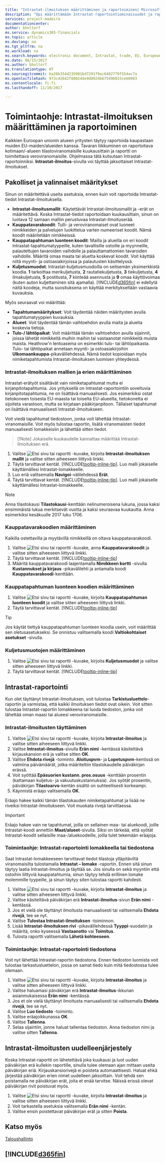 ```yaml
---
title: "Intrastat-ilmoituksen määrittäminen ja raportoiminen| Microsoft Docs"
description: "Opi määrittämään Intrastat-raportointiominaisuudet ja raportoimaan muiden EU-maissa toimivien yritysten kanssa käyty kauppa."
services: project-madeira
documentationcenter: 
author: bholtorf
ms.service: dynamics365-financials
ms.topic: article
ms.devlang: na
ms.tgt_pltfrm: na
ms.workload: na
ms.search.keywords: electronic document, Intrastat, trade, EU, European Union
ms.date: 08/15/2017
ms.author: bholtorf
ms.translationtype: HT
ms.sourcegitcommit: ba26b354d235981bd7291f9ac6402779f554ac7a
ms.openlocfilehash: 973c42642f88024de9d8924b675496015ce60983
ms.contentlocale: fi-fi
ms.lasthandoff: 11/10/2017

---
```

# <a name="how-to-set-up-and-report-intrastat"></a>Toimintaohje: Intrastat-ilmoituksen määrittäminen ja raportoiminen
Kaikkien Euroopan unionin alueen yritysten täytyy raportoida kaupastaan muiden EU-maiden/alueiden kanssa. Tavaran liikkuminen on raportoitava kotimaan/-alueen tilastoviranomaisille kuukausittain ja raportti on toimitettava veroviranomaisille. Ohjelmassa tätä kutsutaan Intrastat-raportoinniksi. **Intrastat-ilmoitus**-sivulla voi täyttää jaksottaiset Intrastat-ilmoitukset.  

## <a name="required-and-optional-setups"></a>Pakolliset ja valinnaiset määritykset
Sinun on määritettävä useita asetuksia, ennen kuin voit raportoida Intrastat-tiedot Intrastat-ilmoituksella.  

* **Intrastat-ilmoitusmallit**: Käytettävät Intrastat-ilmoitusmallit ja -erät on määritettävä. Koska Intrastat-tiedot raportoidaan kuukausittain, sinun on luotava 12 samaan malliin perustuvaa Intrastat-ilmoituserää.  
* **Kauppatavarakoodit**: Tulli- ja veroviranomaiset ovat luoneet nimikkeiden ja palvelujen luokittelua varten numeeriset koodit. Nämä koodit määritetään nimikkeissä.
* **Kauppatapahtuman luonteen koodit**: Mailla ja alueilla on eri koodit Intrastat-tapahtumatyypeille, kuten tavallisille ostoille ja myynneille, palautettujen tavaroiden vaihdolle ja palauttamattomien tavaroiden vaihdolle. Määritä omaa maata tai aluetta koskevat koodit. Voit käyttää niitä myynti- ja ostoasiakirjoissa ja palautusten käsittelyssä.  
* **Kuljetusmuodot**: Intrastat-kuljetusmuodoilla on seitsemän yksimerkkistä koodia. **1** tarkoittaa merikuljetusta, **2** rautatiekuljetusta, **3** tiekuljetusta, **4** ilmakuljetusta, **5** postitusta, **7** kiinteää asennusta ja **9** omaa käyttövoimaa (kuten auton kuljettaminen sitä ajamalla). [!INCLUDE[d365fin](includes/d365fin_md.md)] ei edellytä näitä koodeja, mutta suosituksena on käyttää merkitykseltään vastaavia kuvauksia.  

Myös seuraavat voi määrittää:

* **Tapahtumamääritykset**: Voit täydentää näiden määritysten avulla tapahtumatyyppien kuvauksia.  
* **Alueet**: Voit täydentää tämän vaihtoehdon avulla maita ja alueita koskevia tietoja.  
* **Tulo-/ lähtöpaikat**: Voit määrittää tämän vaihtoehdon avulla sijainnit, joissa lähetät nimikkeitä muihin maihin tai vastaanotat nimikkeitä muista maista. Heathrow'n lentoasema on esimerkki tulo- tai lähtöpaikasta. Tulo- tai lähtöpaikat annetaan myynti- ja ostoasiakirjoihin **Ulkomaankauppa**-pikavälilehdessä. Nämä tiedot kopioidaan myös nimiketapahtumista Intrastat-ilmoituksen luomisen yhteydessä.  

### <a name="to-set-up-intrastat-templates-and-batches"></a>Intrastat-ilmoituksen mallien ja erien määrittäminen
Intrastat-erätyöt sisältävät vain nimiketapahtumat mutta ei kirjanpitotapahtumia. Jos yrityksellä on Intrastat-raportointiin soveltuvia kirjanpitotapahtumia, ne on lisättävä manuaalisesti. Jos esimerkiksi ostat tietokoneen toisesta EU-maasta tai toiselta EU-alueelta, tietokonetta ei sijoiteta varastoon, mutta se kirjataan pääkirjanpitoon. Tällaiset tapahtumat on lisättävä manuaalisesti Intrastat-ilmoitukseen.  

Voit viedä tapahtumat tiedostoon, jonka voit lähettää Intrastat-viranomaisille. Voit myös tulostaa raportin, lisätä viranomaisten tiedot manuaalisesti lomakkeisiin ja lähettää sitten tiedot.

>  [!Note]
> Jokaiselle kuukaudelle kannattaa määrittää Intrastat-ilmoituksen erä.  

1. Valitse ![Etsi sivu tai raportti](media/ui-search/search_small.png "Etsi sivu tai raportti -kuvake") -kuvake, kirjoita **Intrastat-ilmoituksen mallit** ja valitse sitten aiheeseen liittyvä linkki.  
2. Täytä tarvittavat kentät. [!INCLUDE[tooltip-inline-tip](includes/tooltip-inline-tip_md.md)]. Luo malli jokaiselle käyttämällesi Intrastat-lomakkeelle.  
3. Luo eriä valitsemalla **Navigoi**-välilehdessä **Erät**.  
4. Täytä tarvittavat kentät. [!INCLUDE[tooltip-inline-tip](includes/tooltip-inline-tip_md.md)]. Luo malli jokaiselle käyttämällesi Intrastat-lomakkeelle.  

> [!Note]
> Anna tilastokausi **Tilastokausi**-kenttään nelinumeroisena lukuna, jossa kaksi ensimmäistä lukua merkitsevät vuotta ja kaksi seuraavaa kuukautta. Anna esimerkiksi kesäkuulle 2017 luku 1706.

### <a name="to-set-up-commodity-codes"></a>Kauppatavarakoodien määrittäminen
Kaikilla ostettavilla ja myytävillä nimikkeillä on oltava kauppatavarakoodi.  

1. Valitse ![Etsi sivu tai raportti](media/ui-search/search_small.png "Etsi sivu tai raportti -kuvake") -kuvake, anna **Kauppatavarakoodit** ja valitse sitten aiheeseen liittyvä linkki.  
2. Täytä tarvittavat kentät. [!INCLUDE[tooltip-inline-tip](includes/tooltip-inline-tip_md.md)]  
3. Määritä kauppatavarakoodi laajentamalla **Nimikkeen kortti** -sivulla **Kustannukset ja kirjaus** -pikavälilehti ja antamalla koodi **Kauppatavarakoodi**-kenttään.   

### <a name="to-set-up-transaction-nature-codes"></a>Kauppatapahtuman luonteen koodien määrittäminen
1. Valitse ![Etsi sivu tai raportti](media/ui-search/search_small.png "Etsi sivu tai raportti -kuvake") -kuvake, kirjoita **Kauppatapahtuman luonteen koodit** ja valitse sitten aiheeseen liittyvä linkki.  
2. Täytä tarvittavat kentät. [!INCLUDE[tooltip-inline-tip](includes/tooltip-inline-tip_md.md)]  

> [!Tip]
> Jos käytät tiettyä kauppatapahtuman luonteen koodia usein, voit määrittää sen oletusasetukseksi. Se onnistuu valitsemalla koodi **Valtiokohtaiset asetukset** -sivulla.

### <a name="to-set-up-transport-methods"></a>Kuljetusmuotojen määrittäminen
1. Valitse ![Etsi sivu tai raportti](media/ui-search/search_small.png "Etsi sivu tai raportti -kuvake") -kuvake, kirjoita **Kuljetusmuodot** ja valitse sitten aiheeseen liittyvä linkki.  
2. Täytä tarvittavat kentät. [!INCLUDE[tooltip-inline-tip](includes/tooltip-inline-tip_md.md)]  

## <a name="to-report-intrastat"></a>Intrastat-raportointi
Kun olet täyttänyt Intrastat-ilmoituksen, voit tulostaa **Tarkistusluettelo**-raportin ja varmistaa, että kaikki ilmoituksen tiedot ovat oikein. Voit sitten tulostaa Intrastat-raportin lomakkeena tai luoda tiedoston, jonka voit lähettää oman maasi tai alueesi veroviranomaisille.  

### <a name="to-fill-in-intrastat-journals"></a>Intrastat-ilmoitusten täyttäminen  
1. Valitse ![Etsi sivu tai raportti](media/ui-search/search_small.png "Etsi sivu tai raportti -kuvake") -kuvake, kirjoita **Intrastat-ilmoitus** ja valitse sitten aiheeseen liittyvä linkki.  
2. Valitse **Intrastat-ilmoitus**-sivulla **Erän nimi** -kentässä käsiteltävä kirjauskansion erä ja valitse sitten **OK**.  
3. Valitse **Ehdota rivejä** -toiminto. **Aloituspvm**- ja **Lopetuspvm**-kentissä on valmiina päivämäärät, jotka määriteltiin tilastokaudelle päiväkirjan erässä.  
4. Voit syöttää **Epäsuorien kustann. pros.osuus** -kenttään prosentin (kattamaan kuljetus- ja vakuutuskustannuksia). Jos syötät prosentin, päiväkirjan **Tilastoarvo**-kentän sisältö on suhteellisesti korkeampi.  
5. Käynnistä eräajo valitsemalla **OK**.  

Eräajo hakee kaikki tämän tilastokauden nimiketapahtumat ja lisää ne riveiksi Intrastat-ilmoitukseen. Voit muokata rivejä tarvittaessa.  

> [!IMPORTANT]  
>  Eräajo hakee vain ne tapahtumat, joilla on sellainen maa- tai aluekoodi, joille Intrastat-koodi annettiin **Maat/alueet**-sivulla. Siksi on tärkeää, että syötät Intrastat-koodit sellaisille maa-/aluekoodeille, joilla tulet tekemään eräajoja.  

### <a name="how-to-report-intrastat-on-a-form-or-a-file"></a>Toimintaohje: Intrastat-raportointi lomakkeella tai tiedostona
Saat Intrastat-lomakkeeseen tarvittavat tiedot tilastoja ylläpitäviltä viranomaisilta tulostamalla **Intrastat – lomake** -raportin. Ennen sitä sinun täytyy laatia Intrastat-ilmoitus ja täyttää se. Jos sinulla on sekä myyntiin että ostoihin liittyviä kauppatahtumia, sinun täytyy tehdä erillinen lomake molemmille tyypeille, ja sinun täytyy siten tulostaa raportti kahdesti.  

1. Valitse ![Etsi sivu tai raportti](media/ui-search/search_small.png "Etsi sivu tai raportti -kuvake") -kuvake, kirjoita **Intrastat-ilmoitus** ja valitse sitten aiheeseen liittyvä linkki.  
2. Valitse käsiteltävä päiväkirjan erä **Intrastat-ilmoitus**-sivun **Erän nimi** -kentässä.  
3. Jos et vielä ole täyttänyt ilmoitusta manuaalisesti tai valitsemalla **Ehdota rivejä**, tee se nyt.  
4. Valitse **Tulostaa Intrastat-ilmoituksen** -toiminnon.  
5. Lisää **Intrastat-ilmoituksen rivi** -pikavälilehdessä **Tyyppi**-suodatin ja määritä, onko kyseessä **Vastaanotto** vai **Toimitus**.  
6. Tulosta raportti valitsemalla **Lähetä kohteeseen**.  

### <a name="how-to-report-intrastat-in-a-file"></a>Toimintaohje: Intrastat-raportointi tiedostona
Voit nyt lähettää Intrastat-raportin tiedostona. Ennen tiedoston luomista voit tulostaa tarkastusluettelon, jossa on samat tiedo kuin mitä tiedostossa tulee olemaan.  

1. Valitse ![Etsi sivu tai raportti](media/ui-search/search_small.png "Etsi sivu tai raportti -kuvake") -kuvake, kirjoita **Intrastat-ilmoitus** ja valitse sitten aiheeseen liittyvä linkki.  
2. Valitse haluamasi päiväkirjan erä **Intrastat-ilmoitus**-ikkunan asianmukaisessa **Erän nimi** -kentässä.  
3. Jos et ole vielä täyttänyt ilmoitusta manuaalisesti tai valitsemalla **Ehdota rivejä**, tee se nyt.  
4. Valitse **Luo tiedosto** -toiminto.  
5. Valitse eräajoikkunassa **OK**.  
6. Valitse **Tallenna**.  
7. Selaa sijaintiin, jonne haluat tallentaa tiedoston. Anna tiedoston nimi ja valitse sitten **Tallenna**.

## <a name="how-to-reorganize-intrastat-journals"></a>Intrastat-ilmoitusten uudelleenjärjestely
Koska Intrastat-raportti on lähetettävä joka kuukausi ja luot uuden päiväkirjan erä kullekin raportille, sinulla tulee olemaan ajan mittaan useita päiväkirjan eriä. Kirjauskansiorivejä ei poisteta automaattisesti. Haluat ehkä järjestää päiväkirjan erien nimet uudelleen jaksoittain. Voit tehdä sen poistamalla ne päiväkirjan erät, joita et enää tarvitse. Näissä erissä olevat päiväkirjan rivit poistuvat myös.  

1. Valitse ![Etsi sivu tai raportti](media/ui-search/search_small.png "Etsi sivu tai raportti -kuvake") -kuvake, kirjoita **Intrastat-ilmoitus** ja valitse sitten aiheeseen liittyvä linkki.  
2. Voit tarkastella asetuksia valitsemalla **Erän nimi** -kentän.  
3. Valitse ensin poistettavat päiväkirjan erät ja sitten **Poista**.  

## <a name="see-also"></a>Katso myös
[Taloushallinto](finance.md)

## [!INCLUDE[d365fin](includes/free_trial_md.md)]

